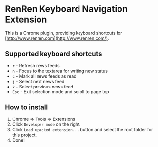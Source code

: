 RenRen Keyboard Navigation Extension
====================================

This is a Chrome plugin, providing keyboard shortcuts for [http://www.renren.com](http://www.renren.com/).

Supported keyboard shortcuts
----------------------------
* `r` - Refresh news feeds
* `n` - Focus to the textarea for writing new status
* `c` - Mark all news feeds as read
* `j` - Select next news feed
* `k` - Select previous news feed
* `Esc` - Exit selection mode and scroll to page top

How to install
--------------
1. Chrome => Tools => Extensions
2. Click `Developer mode` on the right.
3. Click `Load upacked extension...` button and select the root folder for this project.
4. Done!